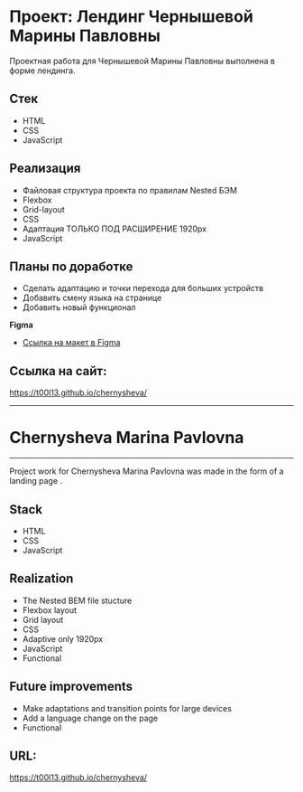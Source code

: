 

# Проект: Лендинг Чернышевой Марины Павловны

Проектная работа для Чернышевой Марины Павловны выполнена в форме лендинга.
## Стек
* HTML
* CSS
* JavaScript

## Реализация
* Файловая структура проекта по правилам Nested БЭМ
* Flexbox
* Grid-layout
* CSS
* Адаптация ТОЛЬКО ПОД РАСШИРЕНИЕ 1920px
* JavaScript

## Планы по доработке
* Сделать адаптацию и точки перехода для больших устройств
* Добавить смену языка на странице
* Добавить новый функционал

**Figma**

* [Ссылка на макет в Figma](https://www.figma.com/file/DqTBFipMQG0F4DzzODMglG/%D0%A7%D0%B5%D1%80%D0%BD%D1%8B%D1%88%D1%91%D0%B2%D0%B0-(%D1%81%D0%B0%D0%B9%D1%82)?node-id=125%3A8)

## Ссылка на сайт:

https://t00l13.github.io/chernysheva/

---

# Chernysheva Marina Pavlovna
---

Project work for Chernysheva Marina Pavlovna was made in the form of a landing page .

## Stack
* HTML
* CSS
* JavaScript

## Realization
* The Nested BEM file stucture
* Flexbox layout
* Grid layout
* CSS
* Adaptive only 1920px
* JavaScript
* Functional


## Future improvements
* Make adaptations and transition points for large devices
* Add a language change on the page
* Functional

## URL:
https://t00l13.github.io/chernysheva/
